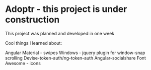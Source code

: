 # Adoptr - this project is under construction

This project was planned and developed in one week

Cool things I learned about:


Angular Material - swipes
Windows - jquery plugin for window-snap scrolling
Devise-token-auth/ng-token-auth
Angular-socialshare
Font Awesome - icons
